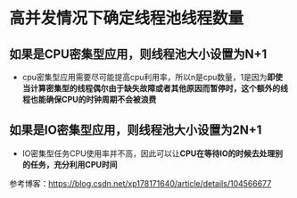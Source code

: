 

# 高并发情况下确定线程池线程数量

## 如果是CPU密集型应用，则线程池大小设置为N+1

* cpu密集型应用需要尽可能提高cpu利用率，所以n是cpu数量，1是因为**即使当计算密集型的线程偶尔由于缺失故障或者其他原因而暂停时，这个额外的线程也能确保CPU的时钟周期不会被浪费**

## 如果是IO密集型应用，则线程池大小设置为2N+1

* IO密集型任务CPU使用率并不高，因此可以让**CPU在等待IO的时候去处理别的任务，充分利用CPU时间**






参考博客：https://blog.csdn.net/xp178171640/article/details/104566677
